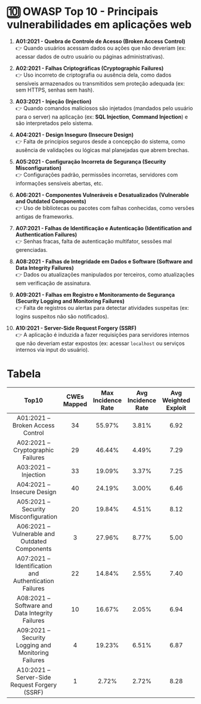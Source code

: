 # 🔟 **OWASP Top 10 - Principais vulnerabilidades em aplicações web**

1. **A01:2021 - Quebra de Controle de Acesso (Broken Access Control)**  
    👉 Quando usuários acessam dados ou ações que não deveriam (ex: acessar dados de outro usuário ou páginas administrativas).

2. **A02:2021 - Falhas Criptográficas (Cryptographic Failures)**  
    👉 Uso incorreto de criptografia ou ausência dela, como dados sensíveis armazenados ou transmitidos sem proteção adequada (ex: sem HTTPS, senhas sem hash).

3. **A03:2021 - Injeção (Injection)**  
    👉 Quando comandos maliciosos são injetados (mandados pelo usuário para o server) na aplicação (ex: **SQL Injection**, **Command Injection**) e são interpretados pelo sistema.

4. **A04:2021 - Design Inseguro (Insecure Design)**  
    👉 Falta de princípios seguros desde a concepção do sistema, como ausência de validações ou lógicas mal planejadas que abrem brechas.

5. **A05:2021 - Configuração Incorreta de Segurança (Security Misconfiguration)**  
    👉 Configurações padrão, permissões incorretas, servidores com informações sensíveis abertas, etc.

6. **A06:2021 - Componentes Vulneráveis e Desatualizados (Vulnerable and Outdated Components)**  
    👉 Uso de bibliotecas ou pacotes com falhas conhecidas, como versões antigas de frameworks.

7. **A07:2021 - Falhas de Identificação e Autenticação (Identification and Authentication Failures)**  
    👉 Senhas fracas, falta de autenticação multifator, sessões mal gerenciadas.

8. **A08:2021 - Falhas de Integridade em Dados e Software (Software and Data Integrity Failures)**  
    👉 Dados ou atualizações manipulados por terceiros, como atualizações sem verificação de assinatura.

9. **A09:2021 - Falhas em Registro e Monitoramento de Segurança (Security Logging and Monitoring Failures)**  
    👉 Falta de registros ou alertas para detectar atividades suspeitas (ex: logins suspeitos não são notificados).

10. **A10:2021 - Server-Side Request Forgery (SSRF)**  
    👉 A aplicação é induzida a fazer requisições para servidores internos que não deveriam estar expostos (ex: acessar `localhost` ou serviços internos via input do usuário).

# Tabela

|                         Top10                         | CWEs Mapped | Max Incidence Rate | Avg Incidence Rate | Avg Weighted Exploit | Avg Weighted Impact | Max Coverage | Avg Coverage | Total Occurrences | Total CVEs |
|:-----------------------------------------------------:|:-----------:|:------------------:|:------------------:|:--------------------:|:-------------------:|:------------:|:------------:|:-----------------:|:----------:|
| A01:2021 – Broken Access Control                      |      34     |       55.97%       |        3.81%       |         6.92         |         5.93        |    94.55%    |    47.72%    |      318,487      |   19,013   |
| A02:2021 – Cryptographic Failures                     |      29     |       46.44%       |        4.49%       |         7.29         |         6.81        |    79.33%    |    34.85%    |      233,788      |    3,075   |
| A03:2021 – Injection                                  |      33     |       19.09%       |        3.37%       |         7.25         |         7.15        |    94.04%    |    47.90%    |      274,228      |   32,078   |
| A04:2021 – Insecure Design                            |      40     |       24.19%       |        3.00%       |         6.46         |         6.78        |    77.25%    |    42.51%    |      262,407      |    2,691   |
| A05:2021 – Security Misconfiguration                  |      20     |       19.84%       |        4.51%       |         8.12         |         6.56        |    89.58%    |    44.84%    |      208,387      |     789    |
| A06:2021 – Vulnerable and Outdated Components         |      3      |       27.96%       |        8.77%       |         5.00         |         5.00        |    51.78%    |    22.47%    |       30,457      |      0     |
| A07:2021 – Identification and Authentication Failures |      22     |       14.84%       |        2.55%       |         7.40         |         6.50        |    79.51%    |    45.72%    |      132,195      |    3,897   |
| A08:2021 – Software and Data Integrity Failures       |      10     |       16.67%       |        2.05%       |         6.94         |         7.94        |    75.04%    |    45.35%    |       47,972      |    1,152   |
| A09:2021 – Security Logging and Monitoring Failures   |      4      |       19.23%       |        6.51%       |         6.87         |         4.99        |    53.67%    |    39.97%    |       53,615      |     242    |
| A10:2021 – Server-Side Request Forgery (SSRF)         |      1      |        2.72%       |        2.72%       |         8.28         |         6.72        |    67.72%    |    67.72%    |       9,503       |     385    |